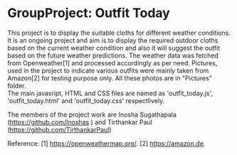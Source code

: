 # GroupProject: Outfit Today
This project is to display the suitable cloths for different weather conditions. It is an ongoing project and aim is to display the required outdoor cloths based on the current weather condition and also it will suggest the outfit based on the future weather predictions. The weather data was fetched from Openweather[1] and processed accordingly as per need. 
Pictures, used in the project to indicate various outfits were mainly taken from Amazon[2] for testing purpose only. All these photos are in "Pictures" folder.   
The main javasript, HTML and CSS files are named as 'outfit_today.js', 'outfit_today.html' and 'outfit_today.css' respectlively. 

The members of the project work are Inosha Sugathapala (https://github.com/Inoshas ) and Tirthankar Paul (https://github.com/TirthankarPaul)


Reference: 
[1] https://openweathermap.org/.
[2] https://amazon.de.
 
